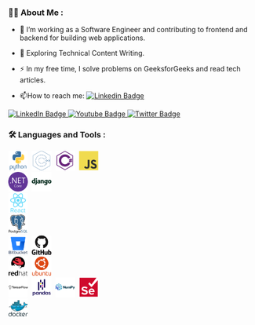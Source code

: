 <!-- <img src="https://komarev.com/ghpvc/?username=your-github-username&style=flat-square&color=blue" alt=""/> -->

### :woman_technologist: About Me :
- :telescope: I’m working as a Software Engineer and contributing to frontend and backend for building web applications.

- :seedling: Exploring Technical Content Writing.

- :zap: In my free time, I solve problems on GeeksforGeeks and read tech articles.

- :mailbox:How to reach me: [![Linkedin Badge](https://img.shields.io/badge/-kakbar-blue?style=flat&logo=Linkedin&logoColor=white)](your-linkedin-url)
<div>
<div id="badges">
  <a href="your-linkedin-URL">
    <img src="https://img.shields.io/badge/LinkedIn-blue?style=for-the-badge&logo=linkedin&logoColor=white" alt="LinkedIn Badge"/>
  </a>
  <a href="your-youtube-URL">
    <img src="https://img.shields.io/badge/YouTube-red?style=for-the-badge&logo=youtube&logoColor=white" alt="Youtube Badge"/>
  </a>
  <a href="your-twitter-URL">
    <img src="https://img.shields.io/badge/Twitter-blue?style=for-the-badge&logo=twitter&logoColor=white" alt="Twitter Badge"/>
  </a>
</div>




### :hammer_and_wrench: Languages and Tools :
<div>
      <img src="https://github.com/devicons/devicon/blob/master/icons/python/python-original-wordmark.svg" title="python" alt="python" width="40" height="40"/>&nbsp;
            <img src="https://github.com/devicons/devicon/blob/master/icons/cplusplus/cplusplus-line.svg" title="python" alt="python" width="40" height="40"/>&nbsp;
        <img src="https://github.com/devicons/devicon/blob/master/icons/csharp/csharp-line.svg" title="python" alt="python" width="40" height="40"/>&nbsp;
    <img src="https://github.com/devicons/devicon/blob/master/icons/javascript/javascript-original.svg" title="JavaScript" alt="JavaScript" width="40" height="40"/>&nbsp;
  <br>
        <img src="https://github.com/devicons/devicon/blob/master/icons/dotnetcore/dotnetcore-original.svg" title="React" alt="React" width="40" height="40"/>&nbsp;
   <img src="https://github.com/devicons/devicon/blob/master/icons/django/django-plain-wordmark.svg" title="React" alt="React" width="40" height="40"/>&nbsp;
 <br>
  <img src="https://github.com/devicons/devicon/blob/master/icons/react/react-original-wordmark.svg" title="React" alt="React" width="40" height="40"/>&nbsp;     <br>
  <img src="https://github.com/devicons/devicon/blob/master/icons/postgresql/postgresql-original-wordmark.svg" title="React" alt="React" width="40" height="40"/>&nbsp;
  <br>
  <img src="https://github.com/devicons/devicon/blob/master/icons/bitbucket/bitbucket-original-wordmark.svg" title="React" alt="React" width="40" height="40"/>&nbsp;
  <img src="https://github.com/devicons/devicon/blob/master/icons/github/github-original-wordmark.svg" title="React" alt="React" width="40" height="40"/>&nbsp;
  
  <br>
  <img src="https://github.com/devicons/devicon/blob/master/icons/redhat/redhat-original-wordmark.svg" title="React" alt="React" width="40" height="40"/>&nbsp;
   <img src="https://github.com/devicons/devicon/blob/master/icons/ubuntu/ubuntu-plain-wordmark.svg" title="React" alt="React" width="40" height="40"/>&nbsp;
        
<br>
  <img src="https://github.com/devicons/devicon/blob/master/icons/tensorflow/tensorflow-line-wordmark.svg" title="React" alt="React" width="40" height="40"/>&nbsp;
  <img src="https://github.com/devicons/devicon/blob/master/icons/pandas/pandas-original-wordmark.svg" title="React" alt="React" width="40" height="40"/>&nbsp;
    <img src="https://github.com/devicons/devicon/blob/master/icons/numpy/numpy-original-wordmark.svg" title="React" alt="React" width="40" height="40"/>&nbsp;
    <img src="https://github.com/devicons/devicon/blob/master/icons/selenium/selenium-original.svg" title="React" alt="React" width="40" height="40"/>&nbsp;
  <br>
  <img src="https://github.com/devicons/devicon/blob/master/icons/docker/docker-original-wordmark.svg" title="python" alt="python" width="40" height="40"/>&nbsp;
       
<!--                 <img src="https://github.com/devicons/devicon/blob/master/icons/azure/azure-original-wordmark.svg" title="python" alt="python" width="40" height="40"/>&nbsp; -->

      
<!--     
           <img src="https://github.com/devicons/devicon/blob/master/icons/mysql/mysql-original-wordmark.svg" title="React" alt="React" width="40" height="40"/>&nbsp; -->
<!--   <img src="https://github.com/devicons/devicon/blob/master/icons/java/java-original-wordmark.svg" title="Java" alt="Java" width="40" height="40"/>&nbsp; -->
  
  
<!--   <img src="https://github.com/devicons/devicon/blob/master/icons/spring/spring-original-wordmark.svg" title="Spring" alt="Spring" width="40" height="40"/>&nbsp; -->


 
</div>

  
